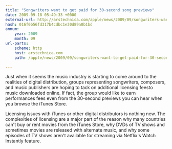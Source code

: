 ```yaml
---
title: "Songwriters want to get paid for 30-second song previews"
date: 2009-09-18 05:49:33 +0000
external-url: http://arstechnica.com/apple/news/2009/09/songwriters-want-to-get-paid-for-30-second-song-previews.ars
hash: 016f0b56fd317b4cdbc1e30d89a0b1bd
annum:
    year: 2009
    month: 09
url-parts:
    scheme: http
    host: arstechnica.com
    path: /apple/news/2009/09/songwriters-want-to-get-paid-for-30-second-song-previews.ars

---
```


Just when it seems the music industry is starting to come around to the realities of digital distribution, groups representing songwriters, composers, and music publishers are hoping to tack on additional licensing feesto music downloaded online. If fact, the group would like to earn performances fees even from the 30-second previews you can hear when you browse the iTunes Store.


Licensing issues with iTunes or other digital distributors is nothing new. The complexities of licensing are a major part of the reason why many countries can't buy or rent movies from the iTunes Store, why DVDs of TV shows and sometimes movies are released with alternate music, and why some episodes of TV shows aren't available for streaming via Netflix's Watch Instantly feature.
